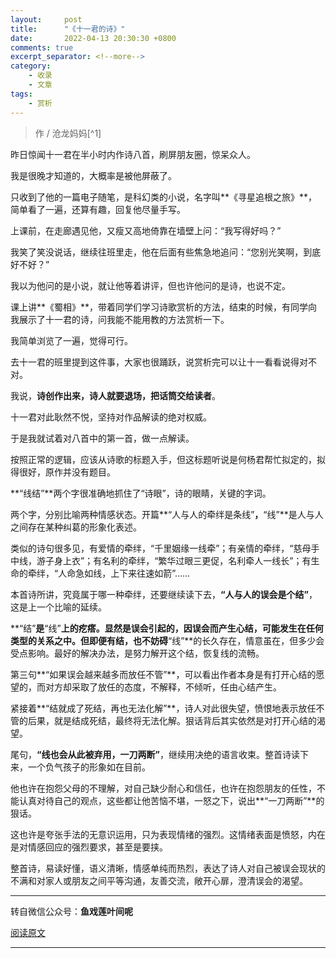 ```yaml
---
layout:     post
title:      "《十一君的诗》"
date:       2022-04-13 20:30:30 +0800
comments: true
excerpt_separator: <!--more-->
category:
    - 收录
    - 文章
tags:
    - 赏析
---
```


<blockquote class="blockquote-center">作 / 沧龙妈妈[^1]</blockquote>

<!--more-->
昨日惊闻十一君在半小时内作诗八首，刷屏朋友圈，惊呆众人。

我是很晚才知道的，大概率是被他屏蔽了。

只收到了他的一篇电子随笔，是科幻类的小说，名字叫**《寻星追根之旅》**，简单看了一遍，还算有趣，回复他尽量手写。

上课前，在走廊遇见他，又瘦又高地倚靠在墙壁上问：“我写得好吗？”

我笑了笑没说话，继续往班里走，他在后面有些焦急地追问：“您别光笑啊，到底好不好？”

我以为他问的是小说，就让他等着讲评，但也许他问的是诗，也说不定。

课上讲**《蜀相》**，带着同学们学习诗歌赏析的方法，结束的时候，有同学向我展示了十一君的诗，问我能不能用教的方法赏析一下。

我简单浏览了一遍，觉得可行。

去十一君的班里提到这件事，大家也很踊跃，说赏析完可以让十一看看说得对不对。

我说，**诗创作出来，诗人就要退场，把话筒交给读者**。

十一君对此耿然不悦，坚持对作品解读的绝对权威。

于是我就试着对八首中的第一首，做一点解读。

按照正常的逻辑，应该从诗歌的标题入手，但这标题听说是何杨君帮忙拟定的，拟得很好，原作并没有题目。

**“线结”**两个字很准确地抓住了“诗眼”，诗的眼睛，关键的字词。

两个字，分别比喻两种情感状态。开篇**“人与人的牵绊是条线”**，**“线”**是人与人之间存在某种纠葛的形象化表述。

类似的诗句很多见，有爱情的牵绊，“千里姻缘一线牵”；有亲情的牵绊，“慈母手中线，游子身上衣”；有名利的牵绊，“繁华过眼三更促，名利牵人一线长”；有生命的牵绊，“人命急如线，上下来往速如箭”……

本首诗所讲，究竟属于哪一种牵绊，还要继续读下去，**“人与人的误会是个结”**，这是上一个比喻的延续。

**“结”**是**“线”**上的疙瘩。显然是误会引起的，因误会而产生心结，可能发生在任何类型的关系之中。但即便有结，也不妨碍**“线”**的长久存在，情意虽在，但多少会受点影响。最好的解决办法，是努力解开这个结，恢复线的流畅。

第三句**“如果误会越来越多而放任不管”**，可以看出作者本身是有打开心结的愿望的，而对方却采取了放任的态度，不解释，不倾听，任由心结产生。

紧接着**“结就成了死结，再也无法化解”**，诗人对此很失望，愤恨地表示放任不管的后果，就是结成死结，最终将无法化解。狠话背后其实依然是对打开心结的渴望。

尾句，**“线也会从此被弃用，一刀两断”**，继续用决绝的语言收束。整首诗读下来，一个负气孩子的形象如在目前。

他也许在抱怨父母的不理解，对自己缺少耐心和信任，也许在抱怨朋友的任性，不能认真对待自己的观点，这些都让他苦恼不堪，一怒之下，说出**“一刀两断”**的狠话。

这也许是夸张手法的无意识运用，只为表现情绪的强烈。这情绪表面是愤怒，内在是对情感回应的强烈要求，甚至是要挟。

整首诗，易读好懂，语义清晰，情感单纯而热烈，表达了诗人对自己被误会现状的不满和对家人或朋友之间平等沟通，友善交流，敞开心扉，澄清误会的渴望。

***

转自微信公众号：**鱼戏莲叶间呢**

[阅读原文](https://mp.weixin.qq.com/s/IqRAy3K5G_-xzSaAyCFhZg)

***

[^1]:我们可亲可敬的**语文老师**！
